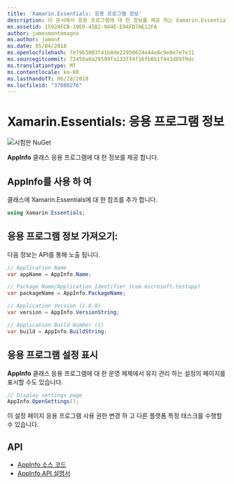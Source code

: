 ```yaml
---
title: 'Xamarin.Essentials: 응용 프로그램 정보'
description: 이 문서에서 응용 프로그램에 대 한 정보를 제공 하는 Xamarin.Essentials AppInfo 클래스를 설명 합니다. 예를 들어 응용 프로그램 이름 및 버전을 노출합니다.
ms.assetid: 15924FCB-19E0-45B2-944E-E94FD7AE12FA
author: jamesmontemagno
ms.author: jamont
ms.date: 05/04/2018
ms.openlocfilehash: 7e79b3003f41b8de22950624e44e8c9e0e7e7e31
ms.sourcegitcommit: 72450a6a29599fa133ff4f16fb0b1f443d89f9dc
ms.translationtype: MT
ms.contentlocale: ko-KR
ms.lasthandoff: 06/28/2018
ms.locfileid: "37080276"
---
```

# <a name="xamarinessentials-app-information"></a>Xamarin.Essentials: 응용 프로그램 정보

![시험판 NuGet](~/media/shared/pre-release.png)

**AppInfo** 클래스 응용 프로그램에 대 한 정보를 제공 합니다.

## <a name="using-appinfo"></a>AppInfo를 사용 하 여

클래스에 Xamarin.Essentials에 대 한 참조를 추가 합니다.

```csharp
using Xamarin.Essentials;
```

## <a name="obtaining-application-information"></a>응용 프로그램 정보 가져오기:

다음 정보는 API를 통해 노출 됩니다.

```csharp
// Application Name
var appName = AppInfo.Name;

// Package Name/Application Identifier (com.microsoft.testapp)
var packageName = AppInfo.PackageName;

// Application Version (1.0.0)
var version = AppInfo.VersionString;

// Application Build Number (1)
var build = AppInfo.BuildString;
```

## <a name="displaying-application-settings"></a>응용 프로그램 설정 표시

**AppInfo** 클래스 응용 프로그램에 대 한 운영 체제에서 유지 관리 하는 설정의 페이지를 표시할 수도 있습니다.

```csharp
// Display settings page
AppInfo.OpenSettings();
```

이 설정 페이지 응용 프로그램 사용 권한 변경 하 고 다른 플랫폼 특정 태스크를 수행할 수 있습니다.

## <a name="api"></a>API

- [AppInfo 소스 코드](https://github.com/xamarin/Essentials/tree/master/Xamarin.Essentials/AppInfo)
- [AppInfo API 설명서](xref:Xamarin.Essentials.AppInfo)
